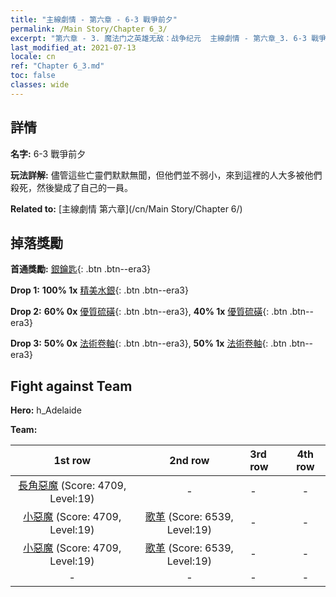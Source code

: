 ```yaml
---
title: "主線劇情 - 第六章 - 6-3 戰爭前夕"
permalink: /Main Story/Chapter 6_3/
excerpt: "第六章 - 3. 魔法门之英雄无敌：战争纪元  主線劇情 - 第六章_3. 6-3 戰爭前夕"
last_modified_at: 2021-07-13
locale: cn
ref: "Chapter 6_3.md"
toc: false
classes: wide
---
```


## 詳情

 **名字:** 6-3 戰爭前夕

 **玩法詳解:** 儘管這些亡靈們默默無聞，但他們並不弱小，來到這裡的人大多被他們殺死，然後變成了自己的一員。

 **Related to:** [主線劇情 第六章](/cn/Main Story/Chapter 6/)

## 掉落獎勵

 **首通獎勵:** [銀鑰匙](/cn/Items/con_693/){: .btn .btn--era3}

 **Drop 1:** **100% 1x** [精美水銀](/cn/Items/mat_21/){: .btn .btn--era3}

 **Drop 2:** **60% 0x** [優質硫磺](/cn/Items/mat_15/){: .btn .btn--era3}, **40% 1x** [優質硫磺](/cn/Items/mat_15/){: .btn .btn--era3}

 **Drop 3:** **50% 0x** [法術卷軸](/cn/Items/con_694/){: .btn .btn--era3}, **50% 1x** [法術卷軸](/cn/Items/con_694/){: .btn .btn--era3}


## Fight against Team
 **Hero:** h_Adelaide

 **Team:**


  | 1st row | 2nd row | 3rd row | 4th row |
  |:----:|:----:|:----|:----:|
  | [長角惡魔](/cn/units/Demon/) (Score: 4709, Level:19)  | - | - | - |
  | [小惡魔](/cn/units/Imp/) (Score: 4709, Level:19)  | [歌革](/cn/units/Gog/) (Score: 6539, Level:19)  | - | - |
  | [小惡魔](/cn/units/Imp/) (Score: 4709, Level:19)  | [歌革](/cn/units/Gog/) (Score: 6539, Level:19)  | - | - |
  | - | - | - | - |


